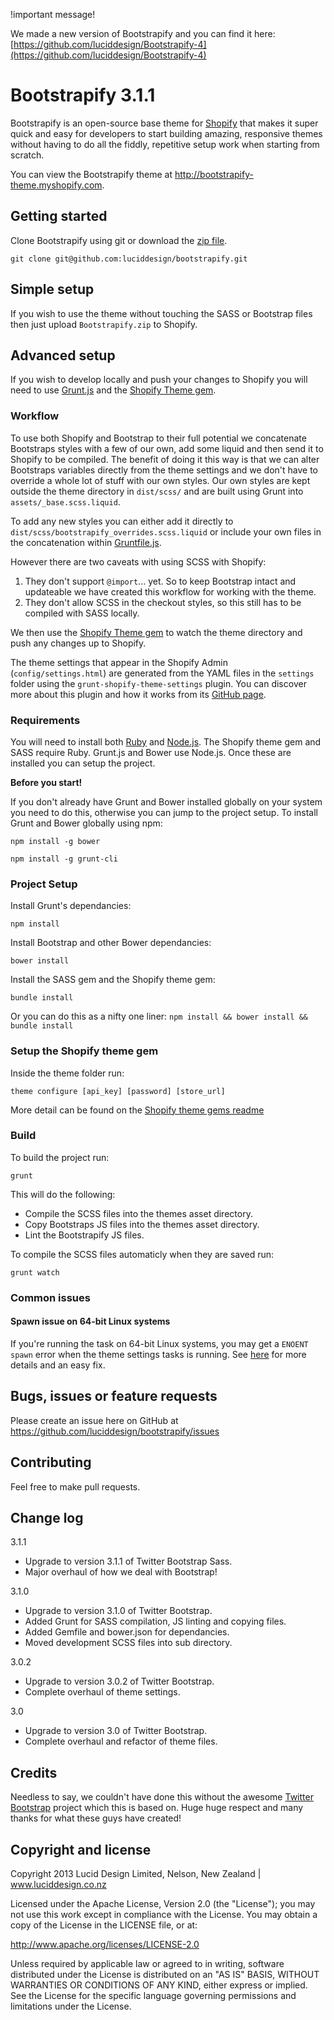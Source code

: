 !important message!

We made a new version of Bootstrapify and you can find it here: [https://github.com/luciddesign/Bootstrapify-4](https://github.com/luciddesign/Bootstrapify-4)


# Bootstrapify 3.1.1

Bootstrapify is an open-source base theme for [Shopify](http://www.shopify.com?ref=lucid-design) that makes it super quick and easy for developers to start building amazing, responsive themes without having to do all the fiddly, repetitive setup work when starting from scratch.

You can view the Bootstrapify theme at http://bootstrapify-theme.myshopify.com.


## Getting started

Clone Bootstrapify using git or download the [zip file](https://github.com/luciddesign/bootstrapify/archive/master.zip).

    git clone git@github.com:luciddesign/bootstrapify.git

## Simple setup

If you wish to use the theme without touching the SASS or Bootstrap files then just upload `Bootstrapify.zip` to Shopify.

## Advanced setup

If you wish to develop locally and push your changes to Shopify you will need to use [Grunt.js](http://gruntjs.com/) and the [Shopify Theme gem](https://github.com/Shopify/shopify_theme).

### Workflow

To use both Shopify and Bootstrap to their full potential we concatenate Bootstraps styles with a few of our own, add some liquid and then send it to Shopify to be compiled.
The benefit of doing it this way is that we can alter Bootstraps variables directly from the theme settings and we don't have to override a whole lot of stuff with our own styles.
Our own styles are kept outside the theme directory in `dist/scss/` and are built using Grunt into `assets/_base.scss.liquid`.

To add any new styles you can either add it directly to `dist/scss/bootstrapify_overrides.scss.liquid` or include your own files in the concatenation within [Gruntfile.js](https://github.com/luciddesign/bootstrapify/blob/master/Gruntfile.js#L54-L128).

However there are two caveats with using SCSS with Shopify:

1. They don't support `@import`... yet. So to keep Bootstrap intact and updateable we have created this workflow for working with the theme.
2. They don't allow SCSS in the checkout styles, so this still has to be compiled with SASS locally.

We then use the [Shopify Theme gem](https://github.com/Shopify/shopify_theme) to watch the theme directory and push any changes up to Shopify.

The theme settings that appear in the Shopify Admin (`config/settings.html`) are generated from the YAML files in the `settings` folder using the `grunt-shopify-theme-settings` plugin. 
You can discover more about this plugin and how it works from its [GitHub page](https://github.com/discolabs/grunt-shopify-theme-settings).

### Requirements

You will need to install both [Ruby](https://www.ruby-lang.org) and [Node.js](http://nodejs.org/).
The Shopify theme gem and SASS require Ruby. Grunt.js and Bower use Node.js. Once these are installed you can setup the project.

**Before you start!**

If you don't already have Grunt and Bower installed globally on your system you need to do this, otherwise you can jump to the project setup.
To install Grunt and Bower globally using npm:

    npm install -g bower

    npm install -g grunt-cli

### Project Setup
Install Grunt's dependancies:

    npm install

Install Bootstrap and other Bower dependancies:

    bower install

Install the SASS gem and the Shopify theme gem:

    bundle install
    
Or you can do this as a nifty one liner: `npm install && bower install && bundle install`

### Setup the Shopify theme gem

Inside the theme folder run:

    theme configure [api_key] [password] [store_url]
    
More detail can be found on the [Shopify theme gems readme](https://github.com/Shopify/shopify_theme#usage)

### Build

To build the project run:

    grunt    

This will do the following:

 * Compile the SCSS files into the themes asset directory.
 * Copy Bootstraps JS files into the themes asset directory.
 * Lint the Bootstrapify JS files.

To compile the SCSS files automaticly when they are saved run:

    grunt watch

### Common issues

#### Spawn issue on 64-bit Linux systems

If you're running the task on 64-bit Linux systems, you may get a `ENOENT spawn` error when the theme settings tasks is running.
See [here](https://github.com/discolabs/grunt-shopify-theme-settings/issues/17) for more details and an easy fix.

## Bugs, issues or feature requests

Please create an issue here on GitHub at https://github.com/luciddesign/bootstrapify/issues


## Contributing

Feel free to make pull requests.


## Change log

3.1.1

 * Upgrade to version 3.1.1 of Twitter Bootstrap Sass.
 * Major overhaul of how we deal with Bootstrap!

3.1.0

 * Upgrade to version 3.1.0 of Twitter Bootstrap.
 * Added Grunt for SASS compilation, JS linting and copying files. 
 * Added Gemfile and bower.json for dependancies.
 * Moved development SCSS files into sub directory.
 
3.0.2

 * Upgrade to version 3.0.2 of Twitter Bootstrap.
 * Complete overhaul of theme settings.
 
3.0

 * Upgrade to version 3.0 of Twitter Bootstrap.
 * Complete overhaul and refactor of theme files.


## Credits

Needless to say, we couldn't have done this without the awesome [Twitter Bootstrap](http://twitter.github.com/bootstrap) project which this is based on.
Huge huge respect and many thanks for what these guys have created!


## Copyright and license

Copyright 2013 Lucid Design Limited, Nelson, New Zealand | www.luciddesign.co.nz

Licensed under the Apache License, Version 2.0 (the "License");
you may not use this work except in compliance with the License.
You may obtain a copy of the License in the LICENSE file, or at:

   http://www.apache.org/licenses/LICENSE-2.0

Unless required by applicable law or agreed to in writing, software
distributed under the License is distributed on an "AS IS" BASIS,
WITHOUT WARRANTIES OR CONDITIONS OF ANY KIND, either express or implied.
See the License for the specific language governing permissions and
limitations under the License.
